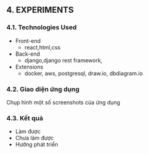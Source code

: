 ## 4. EXPERIMENTS

### 4.1. Technologies Used

- Front-end
    - react,html,css
- Back-end
    - django,django rest framework, 
- Extensions
    - docker, aws, postgresql, draw.io, dbdiagram.io

### 4.2. Giao diện ứng dụng

Chụp hình một số screenshots của ứng dụng

### 4.3. Kết quả

- Làm được
- Chưa làm được
- Hướng phát triển
